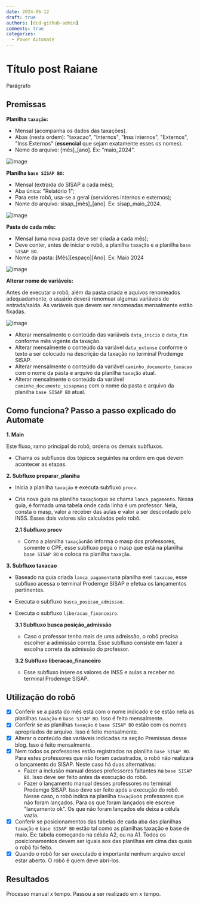 ```yaml
---
date: 2024-06-12
draft: true
authors: [dcd-github-admin]
comments: true
categories:
  - Power Automate
---
```


# Título post Raiane

Parágrafo 

<!-- more -->

## Premissas

**Planilha `taxação`:**

- Mensal (acompanha os dados das taxações).
- Abas (nesta ordem): "taxacao", "Internos", "Inss internos", "Externos", "Inss Externos" (**essencial** que sejam exatamente esses os nomes).
- Nome do arquivo: [mês]_[ano]. Ex: "maio_2024".
  
![image](https://github.com/automatiza-mg/automatizacoes/assets/65547646/2ae333e8-beab-4efa-b98c-2a340afbf686)

**Planilha `base SISAP BO`:**

- Mensal (extraída do SISAP a cada mês);
- Aba única: "Relatório 1";
- Para este robô, usa-se a geral (servidores internos e externos);
- Nome do arquivo: sisap_[mês]_[ano]. Ex: sisap_maio_2024.
  
![image](https://github.com/automatiza-mg/automatizacoes/assets/65547646/16578ed5-0826-4b15-a0b3-086bd2ba5a01)

**Pasta de cada mês:** 

- Mensal (uma nova pasta deve ser criada a cada mês);
- Deve conter, antes de iniciar o robô, a planilha `taxação` e a planilha `base SISAP BO`.
- Nome da pasta: [Mês][espaço][Ano]. Ex: Maio 2024

![image](https://github.com/automatiza-mg/automatizacoes/assets/65547646/95bf7bc8-9aab-4bc1-85b2-d111fb446671)

**Alterar nome de variáveis:** 

Antes de executar o robô, além da pasta criada e aquivos renomeados adequadamente, o usuário deverá renomear algumas variáveis de entrada/saída. As variáveis que devem ser renomeadas mensalmente estão fixadas.

![image](https://github.com/automatiza-mg/automatizacoes/assets/65547646/2e738eb3-2a58-47e7-8499-b6eddee7d4f1)

- Alterar mensalmente o conteúdo das variáveis `data_inicio` e `data_fim`  conforme mês vigente da taxação.
- Alterar mensalmente o conteúdo da variável `data_extenso` conforme o texto a ser colocado na descrição da taxação no terminal Prodemge SISAP.
- Alterar mensalmente o conteúdo da variável `caminho_documento_taxacao` com o nome da pasta e arquivo da planilha `taxação` atual.
- Alterar mensalmente o conteúdo da variável `caminho_documento_sisapmasp` com o nome da pasta e arquivo da planilha `base SISAP BO` atual.

## Como funciona? Passo a passo explicado do Automate

**1. Main**

Este fluxo, ramo principal do robô, ordena os demais subfluxos. 

- Chama os subfluxos dos tópicos seguintes na ordem em que devem acontecer as etapas.

**2. Subfluxo preparar_planiha**

- Inicia a planilha `taxação` e executa subfluxo `procv`.
- Cria nova guia na planilha `taxação`que se chama `lanca_pagamento`. Nessa guia, é formada uma tabela onde cada linha é um professor. Nela, consta o masp, valor a receber das aulas e valor a ser descontado pelo INSS. Esses dois valores são calculados pelo robô.
 
  **2.1 Subfluxo procv**
  
  - Como a planilha `taxação`não informa o masp dos professores, somente o CPF, esse subfluxo pega o masp que está na planilha `base SISAP BO` e coloca na planilha `taxação`.

**3. Subfluxo taxacao**

- Baseado na guia criada `lanca_pagamento`na planilha exel `taxacao`, esse subfluxo acessa o terminal Prodemge SISAP e efetua os lançamentos pertinentes.
- Executa o subfluxo `busca_posicao_admissao`.
- Executa o subfluxo `liberacao_financeiro`.

  **3.1 Subfluxo busca posição_admissão**
  
  - Caso o professor tenha mais de uma admissão, o robô precisa escolher a adimissão correta. Esse subfluxo consiste em fazer a escolha correta da admissão do professor.
 
  **3.2 Subfluxo liberacao_financeiro**
  
  - Esse subfluxo insere os valores de INSS e aulas a receber no terminal Prodemge SISAP.

## Utilização do robô

- [x] Conferir se a pasta do mês está com o nome indicado e se estão nela as planilhas `taxação` e `base SISAP BO`. Isso é feito mensalmente.
- [x] Conferir se as planilhas `taxação` e `base SISAP BO` estão com os nomes apropriados de arquivo. Isso é feito mensalmente.
- [x] Alterar o conteúdo das variáveis indicadas na seção Premissas desse blog. Isso é feito mensalmente.
- [x] Nem todos os professores estão registrados na planilha `base SISAP BO`. Para estes professores que não foram cadastrados, o robô não realizará o lançamento do SISAP. Neste caso há duas alternativas:
  - Fazer a inclusão manual desses professores faltantes na `base SISAP BO`. Isso deve ser feito antes da execução do robô.
  - Fazer o lançamento manual desses professores no terminal Prodemge SISAP. Isso deve ser feito após a execução do robô. Nesse caso, o robô indica na planilha `taxação`os professores que não foram lançados. Para os que foram lançados ele escreve "lançamento ok". Os que não foram lançados ele deixa a célula vazia.
- [x] Conferir se posicionamentos das tabelas de cada aba das planilhas `taxação` e `base SISAP BO` estão tal como as planilhas taxação e base de maio. Ex: tabela começando na célula A2, ou na A1. Todos os posicionamentos devem ser iguais aos das planilhas em cima das quais o robô foi feito.
- [x] Quando o robô for ser executado é importante nenhum arquivo excel estar aberto. O robô é quem deve abri-los. 

## Resultados

Processo manual x tempo. Passou a ser realizado em x tempo.
